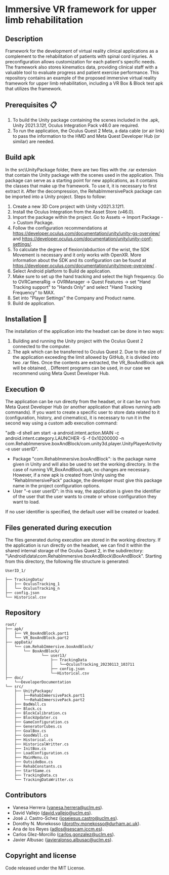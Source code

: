 # Immersive VR framework for upper limb rehabilitation

## Description
Framework for the development of virtual reality clinical applications as a complement to the rehabilitation of patients with spinal cord injuries. 
A preconfiguration allows customization for each patient's specific needs. 
The framework also stores kinematics data, providing clinical staff with a valuable tool to evaluate progress and patient exercise performance. This repository contains an example of the proposed immersive virtual reality framework for upper limb rehabilitation, including a VR Box & Block test apk that utilizes the framework.

## Prerequisites 📋
1. To build the Unity package containing the scenes included in the .apk, Unity 2021.3.12f, Oculus Integration Pack v46.0 are required.
2. To run the application, the Oculus Quest 2 Meta, a data cable (or air link) to pass the information to the HMD and Meta Quest Developer Hub (or similar) are needed.

## Build apk
In the src\UnityPackage folder, there are two files with the .rar extension that contain the Unity package with the scenes used in the application. This package can serve as a starting point for new applications, as it contains the classes that make up the framework. To use it, it is necessary to first extract it. After the decompression, the RehabImmersivePack package can be imported into a Unity project. 
Steps to follow:
1. Create a new 3D Core project with Unity v2021.3.12f1.
2. Install the Oculus Integration from the Asset Store (v46.0).
3. Import the package within the project. Go to Assets -> Import Package -> Custom Package.
4. Follow the configuration recommendations at https://developer.oculus.com/documentation/unity/unity-gs-overview/ and  https://developer.oculus.com/documentation/unity/unity-conf-settings/.
5. To calculate the degree of flexion/abduction of the wrist, the SDK Movement is necessary and it only works with OpenXR. More information about the SDK and its configuration can be found at https://developer.oculus.com/documentation/unity/move-overview/ .
5. Select Android platform to Build de application.
6. Make sure to set up the hand tracking and select the high frequency. Go to OVRCameraRig -> OVRManager -> Quest Features -> set "Hand Tracking support" to "Hands Only" and select "Hand Tracking Frequency" to MAX.
7. Set into "Player Settings" the Company and Product name. 
8. Build de application.

## Installation 🔧
The installation of the application into the headset can be done in two ways:

1. Building and running the Unity project with the Oculus Quest 2 connected to the computer.
2. The apk which can be transferred to Oculus Quest 2. Due to the size of the application exceeding the limit allowed by GitHub, it is divided into two .rar files. Once the contents are extracted, the VR_BoxAndBlock apk will be obtained, . Different programs can be used, in our case we recommend using Meta Quest Developer Hub.

## Execution ⚙️
The application can be run directly from the headset, or it can be run from Meta Quest Developer Hub (or another application that allows running adb commands). If you want to create a specific user to store data related to it (configuration, history, and cinematics), it is necessary to run it in the second way using a custom adb execution command: 

"adb -d shell am start -a android.intent.action.MAIN -c android.intent.category.LAUNCHER -S -f 0x10200000 -n com.RehabImmersive.boxAndBlock/com.unity3d.player.UnityPlayerActivity -e user userID".

- Package "com.RehabImmersive.boxAndBlock": is the package name given in Unity and will also be used to set the working directory. In the case of running VR_BoxAndBlock.apk, no changes are necessary. However, if a new apk is created from Unity using the "RehabImmersivePack" package, the developer must give this package name in the project configuration options.
- User "-e user userID": in this way, the application is given the identifier of the user that the user wants to create or whose configuration they want to load.

If no user identifier is specified, the default user will be created or loaded.

## Files generated during execution 

The files generated during execution are stored in the working directory. If the application is run directly on the headset, we can find it within the shared internal storage of the Oculus Quest 2, in the subdirectory: "\Android\data\com.RehabImmersive.boxAndBlock\BoxAndBlock".
Starting from this directory, the following file structure is generated:
		
```text
UserID_1/

├── TrackingData/
│	├── OculusTracking_1
│	└── OculusTracking_n
├── config.json
└── Historical.csv
```

## Repository
```text
root/
├── apk/
│	├── VR_BoxAndBlock.part1
│	└── VR_BoxAndBlock.part2  
├── appData/
│	└── com.RehabImmersive.boxAndBlock/
│		└── BoxAndBlock/
│				└── user13/
│					├── TrackingData
│					│	└──OculusTracking_20230113_103711
│					├── config.json
│					└──Historical.csv
├── doc/
	└──DeveloperDocumentation
└── src/
	├── UnityPackage/
	│	├──RehabImmersivePack.part1
	│	└──RehabImmersivePack.part2
	├── BadWall.cs
	├── Block.cs
	├── BlockCalibration.cs
	├── BlockUpdater.cs
	├── GameConfiguration.cs
	├── GeneratorCubes.cs
	├── GoalBox.cs
	├── GoodWall.cs
	├── Historical.cs
	├── HistoricalWritter.cs
	├── InitBox.cs
	├── LoadConfiguration.cs
	├── MainMenu.cs
	├── OutsideBox.cs 
	├── RehabConstants.cs
	├── StartGame.cs
	├── TrackingData.cs
	└── TrackingDataWritter.cs
```
## Contributors

- Vanesa Herrera (vanesa.herrera@uclm.es).
- David Vallejo (david.vallejo@uclm.es).
- José J. Castro-Schez (josejesus.castro@uclm.es).
- Dorothy N. Monekosso (dorothy.monekosso@durham.ac.uk).
- Ana de los Reyes (adlos@sescam.jccm.es).
- Carlos Glez-Morcillo (carlos.gonzalez@uclm.es).
- Javier Albusac (javieralonso.albusac@uclm.es).

## Copyright and license
Code released under the MIT License.
					  
				



